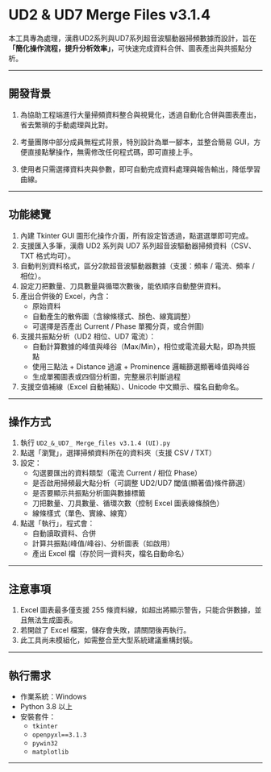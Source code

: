 # UD2 & UD7 Merge Files v3.1.4

本工具專為處理，漢鼎UD2系列與UD7系列超音波驅動器掃頻數據而設計，旨在 **「簡化操作流程，提升分析效率」**，可快速完成資料合併、圖表產出與共振點分析。

---

## 開發背景

1. 為協助工程端進行大量掃頻資料整合與視覺化，透過自動化合併與圖表產出，省去繁瑣的手動處理與比對。

2. 考量團隊中部分成員無程式背景，特別設計為單一腳本，並整合簡易 GUI，方便直接點擊操作，無需修改任何程式碼，即可直接上手。

3. 使用者只需選擇資料夾與參數，即可自動完成資料處理與報告輸出，降低學習曲線。

---

## 功能總覽

1. 內建 Tkinter GUI 圖形化操作介面，所有設定皆透過，點選選單即可完成。
2. 支援匯入多筆，漢鼎 UD2 系列與 UD7 系列超音波驅動器掃頻資料（CSV、TXT 格式均可）。
3. 自動判別資料格式，區分2款超音波驅動器數據（支援：頻率 / 電流、頻率 / 相位）。
4. 設定刀把數量、刀具數量與循環次數後，能依順序自動整併資料。
5. 產出合併後的 Excel，內含：
   - 原始資料
   - 自動產生的散佈圖（含線條樣式、顏色、線寬調整）
   - 可選擇是否產出 Current / Phase 單獨分頁，或合併圖)
6. 支援共振點分析（UD2 相位、UD7 電流）：
   - 自動計算數據的峰值與峰谷（Max/Min），相位或電流最大點，即為共振點
   - 使用三點法 + Distance 過濾 + Prominence 邏輯篩選顯著峰值與峰谷
   - 生成單獨圖表或四個分析圖，完整展示判斷過程
7. 支援空值補線（Excel 自動補點）、Unicode 中文顯示、檔名自動命名。

---

## 操作方式

1. 執行 `UD2_&_UD7_ Merge_files v3.1.4 (UI).py`
2. 點選「瀏覽」，選擇掃頻資料所在的資料夾（支援 CSV / TXT）
3. 設定：
   - 勾選要匯出的資料類型（電流 Current / 相位 Phase）
   - 是否啟用掃頻最大點分析（可調整 UD2/UD7 閾值(顯著值)條件篩選）
   - 是否要顯示共振點分析圖與數據標籤
   - 刀把數量、刀具數量、循環次數（控制 Excel 圖表線條顏色）
   - 線條樣式（單色、實線、線寬）
5. 點選「執行」，程式會：
   - 自動讀取資料、合併
   - 計算共振點(峰值/峰谷)、分析圖表（如啟用）
   - 產出 Excel 檔（存於同一資料夾，檔名自動命名）

---

## 注意事項

1. Excel 圖表最多僅支援 255 條資料線，如超出將顯示警告，只能合併數據，並且無法生成圖表。
2. 若開啟了 Excel 檔案，儲存會失敗，請關閉後再執行。
3. 此工具尚未模組化，如需整合至大型系統建議重構封裝。

---

## 執行需求

- 作業系統：Windows
- Python 3.8 以上
- 安裝套件：
  - `tkinter`
  - `openpyxl==3.1.3`
  - `pywin32`
  - `matplotlib`

---

